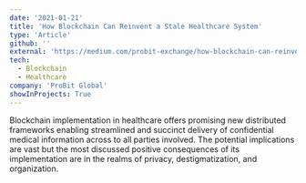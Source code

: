 ```yaml
---
date: '2021-01-21'
title: 'How Blockchain Can Reinvent a Stale Healthcare System'
type: 'Article'
github: ''
external: 'https://medium.com/probit-exchange/how-blockchain-can-reinvent-a-stale-healthcare-system-cad1361ddcc5'
tech:
  - Blockchain
  - Healthcare
company: 'ProBit Global'
showInProjects: True
---
```


Blockchain implementation in healthcare offers promising new distributed frameworks enabling streamlined and succinct delivery of confidential medical information across to all parties involved. The potential implications are vast but the most discussed positive consequences of its implementation are in the realms of privacy, destigmatization, and organization.

